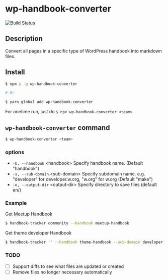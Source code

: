 # wp-handbook-converter

[![Build Status](https://travis-ci.com/mirucon/wp-handbook-converter.svg?branch=master)](https://travis-ci.com/mirucon/wp-handbook-converter)

## Description

Convert all pages in a specific type of WordPress handbook into markdown files.

## Install

```bash
$ npm i -g wp-handbook-converter

# Or 

$ yarn global add wp-handbook-converter
```

For onetime run, just do `$ npx wp-handbook-converter <team>`

## `wp-handbook-converter` command

```bash
$ wp-handbook-converter <team>
```

### options

* `-b, --handbook` &lt;handbook&gt;  Specify handbook name. (Default "handbook")
* `-s, --sub-domain` &lt;sub-domain&gt; Specify subdomain name. e.g. "developer" for developer.w.org, "w.org" for w.org (Default "make")
* `-o, --output-dir` &lt;output-dir&gt; Specify directory to save files (default en/)

### Example

Get Meetup Handbook

```bash
$ handbook-tracker community --handbook meetup-handbook
```

Get theme developer Handbook

```bash
$ handbook-tracker '' --handbook theme-handbook --sub-domain developer
```

### TODO

* [ ] Support diffs to see what files are updated or created
* [ ] Remove files no longer necessary automatically